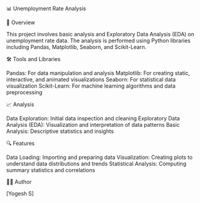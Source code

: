 📊 Unemployment Rate Analysis

📁 Overview

This project involves basic analysis and Exploratory Data Analysis (EDA) on unemployment rate data. The analysis is performed using Python libraries including Pandas, Matplotlib, Seaborn, and Scikit-Learn.

🛠️ Tools and Libraries

Pandas: For data manipulation and analysis
Matplotlib: For creating static, interactive, and animated visualizations
Seaborn: For statistical data visualization
Scikit-Learn: For machine learning algorithms and data preprocessing

📈 Analysis

Data Exploration: Initial data inspection and cleaning
Exploratory Data Analysis (EDA): Visualization and interpretation of data patterns
Basic Analysis: Descriptive statistics and insights

🔍 Features

Data Loading: Importing and preparing data
Visualization: Creating plots to understand data distributions and trends
Statistical Analysis: Computing summary statistics and correlations

👨‍💻 Author

[Yogesh S]
